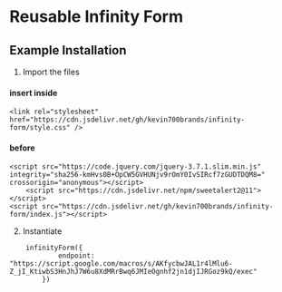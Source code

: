 # Reusable Infinity Form

## Example Installation

1. Import the files

#### insert inside <head></head>

```
<link rel="stylesheet" href="https://cdn.jsdelivr.net/gh/kevin700brands/infinity-form/style.css" />
```

#### before </body>

```
<script src="https://code.jquery.com/jquery-3.7.1.slim.min.js" integrity="sha256-kmHvs0B+OpCW5GVHUNjv9rOmY0IvSIRcf7zGUDTDQM8=" crossorigin="anonymous"></script>
	<script src="https://cdn.jsdelivr.net/npm/sweetalert2@11"></script>
<script src="https://cdn.jsdelivr.net/gh/kevin700brands/infinity-form/index.js"></script>
```

2. Instantiate

```
    infinityForm({
			endpoint: "https://script.google.com/macros/s/AKfycbwJAL1r4lMlu6-Z_jI_KtiwbS3HnJhJ7W6u8XdMRrBwq6JMIeOgnhf2jn1djIJRGoz9kQ/exec"
		})
```
